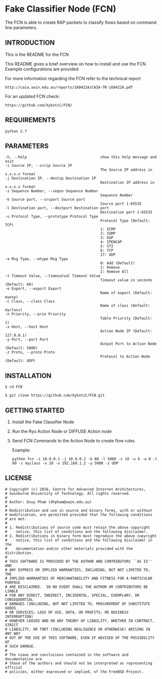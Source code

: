 Fake Classifier Node (FCN)
==========================
The FCN is able to create RAP packets to classify flows based on command line parameters.

INTRODUCTION
------------
This is the README for the FCN

This README gives a brief overview on how to install and use the FCN.
Example configurations are provided

For more information regarding the FCN refer to the technical report

    http://caia.swin.edu.au/reports/160422A/CAIA-TR-160422A.pdf
    
For an updated FCN check:

    https://github.com/XykotiC/FCN/

REQUIREMENTS
------------
`python 2.7`

PARAMETERS
----------
    -h, --help                                  show this help message and exit
    -i Source IP, --srcip Source IP
                                                The Source IP address in x.x.x.x format
    -j Destination IP, --destip Destination IP
                                                Destination IP address in x.x.x.x format
    -s Sequence Number, --seqno Sequence Number
                                                Sequence Number
    -k Source port, --srcport Source port
                                                Source port 1-65535
    -l Destination port, --destport Destination port
                                                Destination port 1-65535
    -u Protocol Type, --prototype Protocol Type
                                                Protocol Type (Default: TCP)
                                                1: ICMP
                                                2: IGMP
                                                3: GGP
                                                4: IPENCAP
                                                5: ST2
                                                6: TCP
                                                17: UDP
    -a Msg Type, --mtype Msg Type
                                                0: Add (Default)
                                                1: Remove
                                                2: Remove All
    -t Timeout Value, --timeoutval Timeout Value
                                                Timeout value in seconds (Default: 60)
    -e Export, --export Export
                                                Name of export (Default: myexp)
    -c Class, --class Class
                                                Name of class (Default: myclass)
    -n Priority, --prio Priority
                                                Table Priority (Default: 1)
    -x Host, --host Host
                                                Action Node IP (Default: 127.0.0.1)
    -y Port, --port Port
                                                Output Port to Action Node (Default: 5000)
    -z Proto, --proto Proto
                                                Protocol to Action Node (Default: UDP)
                        
INSTALLATION
------------

`$ cd FCN`

`$ git clone https://github.com/XykotiC/FCN.git`

GETTING STARTED
---------------
1. Install the Fake Classifier Node
2. Run the Ryu Action Node or DIFFUSE Action node
3. Send FCN Commands to the Action Node to create flow rules
    
    Example:
    
    `python fcn -i 10.0.0.1 -j 10.0.0.2 -k 80 -l 5000 -s 10 -u 6 -a 0 -t 60 -c myclass -n 20 -x 192.168.1.2 -y 5000 -z UDP`
    

LICENSE
-------

    # Copyright (c) 2016, Centre for Advanced Internet Architectures,
    # Swinburne University of Technology. All rights reserved.
    #
    # Author: Dzuy Pham (dhpham@swin.edu.au)
    #
    # Redistribution and use in source and binary forms, with or without
    # modification, are permitted provided that the following conditions
    # are met:
    #
    # 1. Redistributions of source code must retain the above copyright
    #    notice, this list of conditions and the following disclaimer.
    # 2. Redistributions in binary form must reproduce the above copyright
    #    notice, this list of conditions and the following disclaimer in the
    #    documentation and/or other materials provided with the distribution.
    #
    # THIS SOFTWARE IS PROVIDED BY THE AUTHOR AND CONTRIBUTORS ``AS IS'' AND
    # ANY EXPRESS OR IMPLIED WARRANTIES, INCLUDING, BUT NOT LIMITED TO, THE
    # IMPLIED WARRANTIES OF MERCHANTABILITY AND FITNESS FOR A PARTICULAR PURPOSE
    # ARE DISCLAIMED.  IN NO EVENT SHALL THE AUTHOR OR CONTRIBUTORS BE LIABLE
    # FOR ANY DIRECT, INDIRECT, INCIDENTAL, SPECIAL, EXEMPLARY, OR CONSEQUENTIAL
    # DAMAGES (INCLUDING, BUT NOT LIMITED TO, PROCUREMENT OF SUBSTITUTE GOODS
    # OR SERVICES; LOSS OF USE, DATA, OR PROFITS; OR BUSINESS INTERRUPTION)
    # HOWEVER CAUSED AND ON ANY THEORY OF LIABILITY, WHETHER IN CONTRACT, STRICT
    # LIABILITY, OR TORT (INCLUDING NEGLIGENCE OR OTHERWISE) ARISING IN ANY WAY
    # OUT OF THE USE OF THIS SOFTWARE, EVEN IF ADVISED OF THE POSSIBILITY OF
    # SUCH DAMAGE.
    #
    # The views and conclusions contained in the software and documentation are
    # those of the authors and should not be interpreted as representing official
    # policies, either expressed or implied, of the FreeBSD Project.

